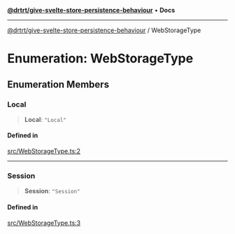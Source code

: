 [**@drtrt/give-svelte-store-persistence-behaviour**](../README.md) • **Docs**

***

[@drtrt/give-svelte-store-persistence-behaviour](../README.md) / WebStorageType

# Enumeration: WebStorageType

## Enumeration Members

### Local

> **Local**: `"Local"`

#### Defined in

[src/WebStorageType.ts:2](https://github.com/drtrt-org/give-svelte-store-persistence-behaviour/blob/b436ca4110b544304f1cd2e9bed064c24a3d7d54/src/WebStorageType.ts#L2)

***

### Session

> **Session**: `"Session"`

#### Defined in

[src/WebStorageType.ts:3](https://github.com/drtrt-org/give-svelte-store-persistence-behaviour/blob/b436ca4110b544304f1cd2e9bed064c24a3d7d54/src/WebStorageType.ts#L3)
